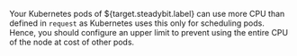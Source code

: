 Your Kubernetes pods of ${target.steadybit.label} can use more CPU than defined in ```request``` as Kubernetes uses this only for scheduling pods.
Hence, you should configure an upper limit to prevent using the entire CPU of the node at cost of other pods.
